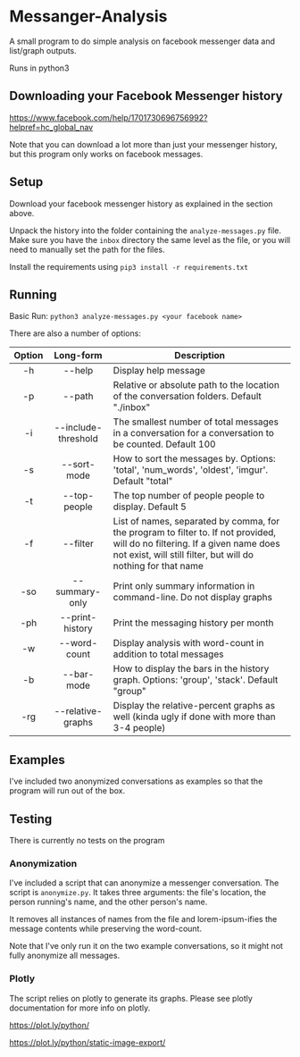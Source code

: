 # Messanger-Analysis

A small program to do simple analysis on facebook messenger data and list/graph outputs.

Runs in python3

## Downloading your Facebook Messenger history

https://www.facebook.com/help/1701730696756992?helpref=hc_global_nav

Note that you can download a lot more than just your messenger history, but this program only works on facebook messages.


## Setup

Download your facebook messenger history as explained in the section above.

Unpack the history into the folder containing the `analyze-messages.py` file.  Make sure you have the `inbox` directory the same level as the file, or you will need to manually set the path for the files.

Install the requirements using
`pip3 install -r requirements.txt`

## Running

Basic Run:
`python3 analyze-messages.py <your facebook name>`

There are also a number of options:

| Option |      Long-form      | Description                                                                                                                                                                                   |
|:------:|:-------------------:|-----------------------------------------------------------------------------------------------------------------------------------------------------------------------------------------------|
| -h     | --help              | Display help message                                                                                                                                                                          |
| -p     | --path              | Relative or absolute path to the location of the conversation folders. Default "./inbox"                                                                                                      |
| -i     | --include-threshold | The smallest number of total messages in a conversation for a conversation to be counted. Default 100                                                                                         |
| -s     | --sort-mode         | How to sort the messages by.  Options: 'total', 'num_words', 'oldest', 'imgur'. Default "total"                                                                                               |
| -t     | --top-people        | The top number of people people to display.  Default 5                                                                                                                                        |
| -f     | --filter            | List of names, separated by comma, for the program to filter to. If not provided, will do no filtering.  If a given name does not exist, will still filter, but will do nothing for that name |
| -so    | --summary-only      | Print only summary information in command-line.  Do not display graphs                                                                                                                        |
| -ph    | --print-history     | Print the messaging history per month                                                                                                                                                         |
| -w     | --word-count        | Display analysis with word-count in addition to total messages                                                                                                                                |
| -b     | --bar-mode          | How to display the bars in the history graph. Options: 'group', 'stack'. Default "group"                                                                                                      |
| -rg    | --relative-graphs   | Display the relative-percent graphs as well (kinda ugly if done with more than 3-4 people)                                                                                                    |

## Examples

I've included two anonymized conversations as examples so that the program will run out of the box.


## Testing

There is currently no tests on the program

### Anonymization

I've included a script that can anonymize a messenger conversation.  The script is `anonymize.py`.  It takes three arguments: the file's location, the person running's name, and the other person's name.

It removes all instances of names from the file and lorem-ipsum-ifies the message contents while preserving the word-count.

Note that I've only run it on the two example conversations, so it might not fully anonymize all messages.

### Plotly

The script relies on plotly to generate its graphs.  Please see plotly documentation for more info on plotly.

https://plot.ly/python/

https://plot.ly/python/static-image-export/
